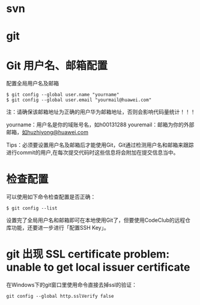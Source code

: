 # svn


# git 

# Git 用户名、邮箱配置
配置全局用户名及邮箱
```
$ git config --global user.name "yourname"
$ git config --global user.email "yourmail@huawei.com"
```
注：请确保该邮箱地址为正确的用户华为邮箱地址，否则会影响代码量统计！！！

yourname：用户名是你的域账号名，如h00131288
youremail：邮箱为你的外部邮箱，如huzhiyong@huawei.com

Tips：必须要设置用户名及邮箱后才能使用Git，Git通过检测用户名和邮箱来跟踪进行commit的用户,在每次提交代码时这些信息将会附加在提交信息当中。

# 检查配置
可以使用如下命令检查配置是否正确：
```
$ git config --list
```
设置完了全局用户名和邮箱即可在本地使用Git了，但要使用CodeClub的远程仓库功能，还要进一步进行「配置SSH Key」。

# git 出现 SSL certificate problem: unable to get local issuer certificate

在Windows下的git窗口里使用命令直接去掉ssl的验证：

```
git config --global http.sslVerify false 
```
